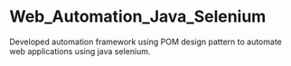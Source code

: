 # Web_Automation_Java_Selenium
Developed automation framework using POM design pattern to automate web applications using java selenium.
